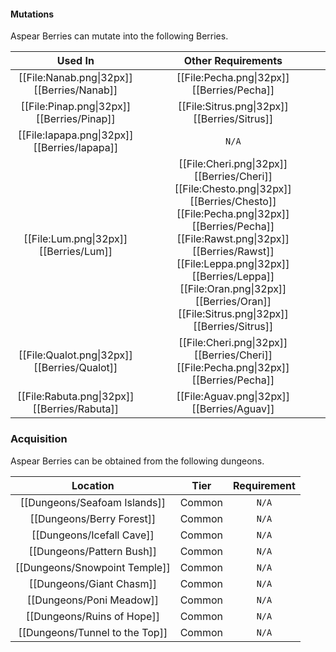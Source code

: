 #### Mutations 
Aspear Berries can mutate into the following Berries.

| Used In                                       | Other Requirements |
| :---:                                         | :---: |
| [[File:Nanab.png\|32px]] [[Berries/Nanab]]    | [[File:Pecha.png\|32px]] [[Berries/Pecha]] |
| [[File:Pinap.png\|32px]] [[Berries/Pinap]]    | [[File:Sitrus.png\|32px]] [[Berries/Sitrus]] |
| [[File:Iapapa.png\|32px]] [[Berries/Iapapa]]  | `N/A` |
| [[File:Lum.png\|32px]] [[Berries/Lum]]        | [[File:Cheri.png\|32px]] [[Berries/Cheri]] [[File:Chesto.png\|32px]] [[Berries/Chesto]] [[File:Pecha.png\|32px]] [[Berries/Pecha]] [[File:Rawst.png\|32px]] [[Berries/Rawst]] [[File:Leppa.png\|32px]] [[Berries/Leppa]] [[File:Oran.png\|32px]] [[Berries/Oran]] [[File:Sitrus.png\|32px]] [[Berries/Sitrus]] |
| [[File:Qualot.png\|32px]] [[Berries/Qualot]]  | [[File:Cheri.png\|32px]] [[Berries/Cheri]] [[File:Pecha.png\|32px]] [[Berries/Pecha]] |
| [[File:Rabuta.png\|32px]] [[Berries/Rabuta]]  | [[File:Aguav.png\|32px]] [[Berries/Aguav]] |

### Acquisition
Aspear Berries can be obtained from the following dungeons.

| Location	                        | Tier	    | Requirement   |
| :---:                             | :---:     | :---:         |
| [[Dungeons/Seafoam Islands]]	    | Common    | `N/A`         |
| [[Dungeons/Berry Forest]]	        | Common	| `N/A`         |
| [[Dungeons/Icefall Cave]]	        | Common	| `N/A`         |
| [[Dungeons/Pattern Bush]]         | Common	| `N/A`         |
| [[Dungeons/Snowpoint Temple]]     | Common	| `N/A`         |
| [[Dungeons/Giant Chasm]]          | Common	| `N/A`         |
| [[Dungeons/Poni Meadow]]          | Common	| `N/A`         |
| [[Dungeons/Ruins of Hope]]        | Common	| `N/A`         |
| [[Dungeons/Tunnel to the Top]]    | Common	| `N/A`         |